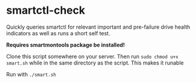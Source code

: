 # smartctl-check
Quickly queries smartctl for relevant important and pre-failure drive health indicators as well as runs a short self test. 

**Requires smartmontools package be installed!**

Clone this script somewhere on your server. Then run `sudo chmod u+x smart.sh` while in the same directory as the script. This makes it runable

Run with `./smart.sh`


